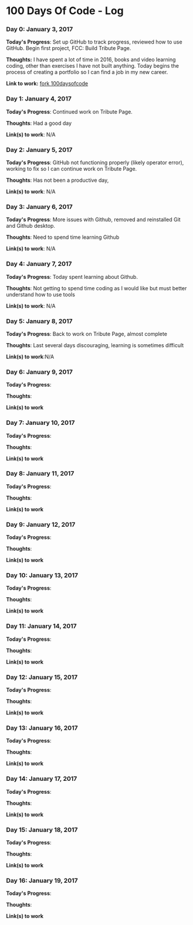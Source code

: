 # 100 Days Of Code - Log

### Day 0: January 3, 2017 

**Today's Progress**: Set up GitHub to track progress, reviewed how to use GitHub. Begin first project, FCC: Build Tribute Page.

**Thoughts:** I have spent a lot of time in 2016, books and video learning coding, other than exercises I have not built anything.
Today begins the process of creating a portfolio so I can find a job in my new career. 

**Link to work:** [fork 100daysofcode](http://www.github.com/web15/100-days-of-code)


### Day 1: January 4, 2017

**Today's Progress**: Continued work on Tribute Page.             

**Thoughts**: Had a good day          

**Link(s) to work**: N/A


### Day 2: January 5, 2017

**Today's Progress**:  GitHub not functioning properly (likely operator error), working to fix so I can continue work on Tribute Page.   

**Thoughts**: Has not been a productive day,        

**Link(s) to work**: N/A


### Day 3: January 6, 2017

**Today's Progress**: More issues with Github, removed and reinstalled Git and Github desktop.             

**Thoughts**: Need to spend time learning Github         

**Link(s) to work**: N/A


### Day 4: January 7, 2017

**Today's Progress**: Today spent learning about Github.

**Thoughts**: Not getting to spend time coding as I would like but must better understand how to use tools                     

**Link(s) to work**: N/A


### Day 5: January 8, 2017

**Today's Progress**: Back to work on Tribute Page, almost complete            

**Thoughts**: Last several days discouraging, learning is sometimes difficult         

**Link(s) to work**:N/A


### Day 6: January 9, 2017

**Today's Progress**:             

**Thoughts**:          

**Link(s) to work**


### Day 7: January 10, 2017

**Today's Progress**:             

**Thoughts**:          

**Link(s) to work**


### Day 8: January 11, 2017

**Today's Progress**:             

**Thoughts**:          

**Link(s) to work**


### Day 9: January 12, 2017

**Today's Progress**:             

**Thoughts**:          

**Link(s) to work**


### Day 10: January 13, 2017

**Today's Progress**:             

**Thoughts**:          

**Link(s) to work**


### Day 11: January 14, 2017

**Today's Progress**:             

**Thoughts**:          

**Link(s) to work**


### Day 12: January 15, 2017

**Today's Progress**:             

**Thoughts**:          

**Link(s) to work**


### Day 13: January 16, 2017

**Today's Progress**:             

**Thoughts**:          

**Link(s) to work**


### Day 14: January 17, 2017

**Today's Progress**:             

**Thoughts**:          

**Link(s) to work**


### Day 15: January 18, 2017

**Today's Progress**:             

**Thoughts**:          

**Link(s) to work**


### Day 16: January 19, 2017

**Today's Progress**:             

**Thoughts**:          

**Link(s) to work**
